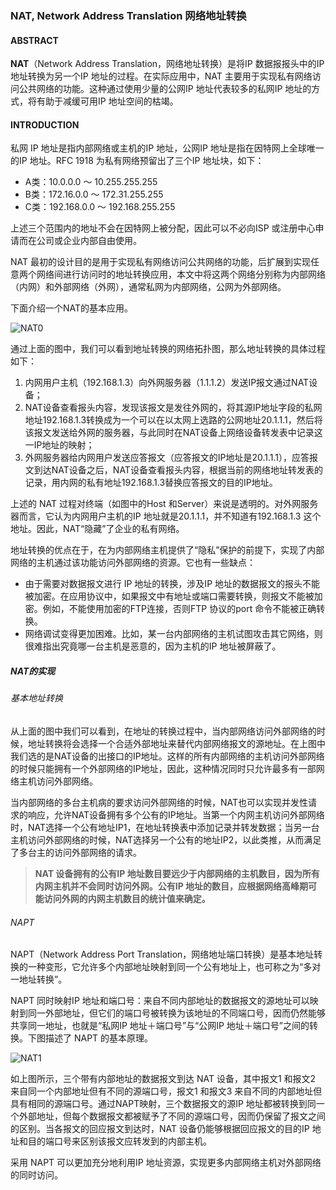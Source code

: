 ### NAT, Network Address Translation 网络地址转换

#### ABSTRACT

**NAT**（Network Address Translation，网络地址转换）是将IP 数据报报头中的IP 地址转换为另一个IP 地址的过程。在实际应用中，NAT 主要用于实现私有网络访问公共网络的功能。这种通过使用少量的公网IP 地址代表较多的私网IP 地址的方式，将有助于减缓可用IP 地址空间的枯竭。

#### INTRODUCTION

私网 IP 地址是指内部网络或主机的IP 地址，公网IP 地址是指在因特网上全球唯一的IP 地址。RFC 1918 为私有网络预留出了三个IP 地址块，如下：

* A类：10.0.0.0 ～ 10.255.255.255
* B类：172.16.0.0 ～ 172.31.255.255
* C类：192.168.0.0 ～ 192.168.255.255

上述三个范围内的地址不会在因特网上被分配，因此可以不必向ISP 或注册中心申请而在公司或企业内部自由使用。

NAT 最初的设计目的是用于实现私有网络访问公共网络的功能，后扩展到实现任意两个网络间进行访问时的地址转换应用，本文中将这两个网络分别称为内部网络（内网）和外部网络（外网），通常私网为内部网络，公网为外部网络。

下面介绍一个NAT的基本应用。

![NAT0](https://lynnlaulsl.files.wordpress.com/2016/11/nat_0.png)

通过上面的图中，我们可以看到地址转换的网络拓扑图，那么地址转换的具体过程如下：

1. 内网用户主机（192.168.1.3）向外网服务器（1.1.1.2）发送IP报文通过NAT设备；
2. NAT设备查看报头内容，发现该报文是发往外网的，将其源IP地址字段的私网地址192.168.1.3转换成为一个可以在以太网上选路的公网地址20.1.1.1，然后将该报文发送给外网的服务器，与此同时在NAT设备上网络设备转发表中记录这一IP地址的映射；
3. 外网服务器给内网用户发送应答报文（应答报文的IP地址是20.1.1.1），应答报文到达NAT设备之后，NAT设备查看报头内容，根据当前的网络地址转发表的记录，用内网的私有地址192.168.1.3替换应答报文的目的IP地址。

上述的 NAT 过程对终端（如图中的Host 和Server）来说是透明的。对外网服务器而言，它认为内网用户主机的IP 地址就是20.1.1.1，并不知道有192.168.1.3 这个地址。因此，NAT“隐藏”了企业的私有网络。

地址转换的优点在于，在为内部网络主机提供了“隐私”保护的前提下，实现了内部网络的主机通过该功能访问外部网络的资源。它也有一些缺点：

- 由于需要对数据报文进行 IP 地址的转换，涉及IP 地址的数据报文的报头不能被加密。在应用协议中，如果报文中有地址或端口需要转换，则报文不能被加密。例如，不能使用加密的FTP连接，否则FTP 协议的port 命令不能被正确转换。
- 网络调试变得更加困难。比如，某一台内部网络的主机试图攻击其它网络，则很难指出究竟哪一台主机是恶意的，因为主机的IP 地址被屏蔽了。

##### NAT的实现

###### 基本地址转换

从上面的图中我们可以看到，在地址的转换过程中，当内部网络访问外部网络的时候，地址转换将会选择一个合适外部地址来替代内部网络报文的源地址。在上图中我们选的是NAT设备的出接口的IP地址。这样的所有内部网络的主机访问外部网络的时候只能拥有一个外部网络的IP地址，因此，这种情况同时只允许最多有一部网络主机访问外部网络。

当内部网络的多台主机病的要求访问外部网络的时候，NAT也可以实现并发性请求的响应，允许NAT设备拥有多个公有的IP地址。当第一个内网主机访问外部网络时，NAT选择一个公有地址IP1，在地址转换表中添加记录并转发数据；当另一台主机访问外部网络的时候，NAT选择另一个公有的地址IP2，以此类推，从而满足了多台主的访问外部网络的请求。

> __NAT 设备拥有的公有IP 地址数目要远少于内部网络的主机数目，因为所有内网主机并不会同时访问外网。公有IP 地址的数目，应根据网络高峰期可能访问外网的内网主机数目的统计值来确定。__

###### NAPT

NAPT（Network Address Port Translation，网络地址端口转换）是基本地址转换的一种变形，它允许多个内部地址映射到同一个公有地址上，也可称之为“多对一地址转换”。

NAPT 同时映射IP 地址和端口号：来自不同内部地址的数据报文的源地址可以映射到同一外部地址，但它们的端口号被转换为该地址的不同端口号，因而仍然能够共享同一地址，也就是“私网IP 地址＋端口号”与“公网IP 地址＋端口号”之间的转换。下图描述了 NAPT 的基本原理。

![NAT1](https://lynnlaulsl.files.wordpress.com/2016/11/nat_efbc81.png)

如上图所示，三个带有内部地址的数据报文到达 NAT 设备，其中报文1 和报文2 来自同一个内部地址但有不同的源端口号，报文1 和报文3 来自不同的内部地址但具有相同的源端口号。通过NAPT映射，三个数据报文的源IP 地址都被转换到同一个外部地址，但每个数据报文都被赋予了不同的源端口号，因而仍保留了报文之间的区别。当各报文的回应报文到达时，NAT 设备仍能够根据回应报文的目的IP 地址和目的端口号来区别该报文应转发到的内部主机。

采用 NAPT 可以更加充分地利用IP 地址资源，实现更多内部网络主机对外部网络的同时访问。